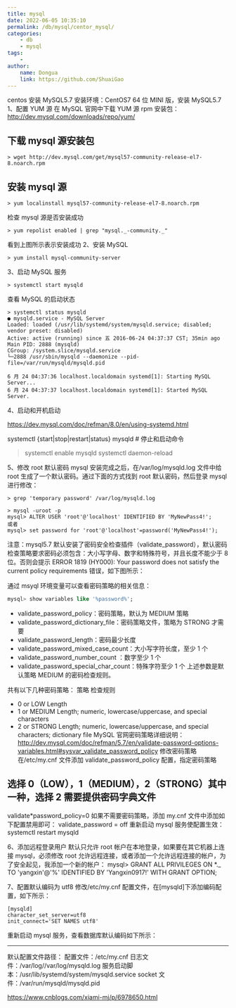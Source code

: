 ```yaml
---
title: mysql
date: 2022-06-05 10:35:10
permalink: /db/mysql/centor_mysql/
categories:
    - db
    - mysql
tags:
    -
author:
    name: Dongua
    link: https://github.com/ShuaiGao
---
```


centos 安装 MySQL5.7
安装环境：CentOS7 64 位 MINI 版，安装 MySQL5.7
1、配置 YUM 源
在 MySQL 官网中下载 YUM 源 rpm 安装包：http://dev.mysql.com/downloads/repo/yum/

## 下载 mysql 源安装包

```shell
> wget http://dev.mysql.com/get/mysql57-community-release-el7-8.noarch.rpm
```

## 安装 mysql 源

```shell
> yum localinstall mysql57-community-release-el7-8.noarch.rpm
```

检查 mysql 源是否安装成功

```shell
> yum repolist enabled | grep "mysql._-community._"
```

看到上图所示表示安装成功
2、安装 MySQL

```shell
> yum install mysql-community-server
```

3、启动 MySQL 服务

```shell
> systemctl start mysqld
```

查看 MySQL 的启动状态

```shell
> systemctl status mysqld
● mysqld.service - MySQL Server
Loaded: loaded (/usr/lib/systemd/system/mysqld.service; disabled; vendor preset: disabled)
Active: active (running) since 五 2016-06-24 04:37:37 CST; 35min ago
Main PID: 2888 (mysqld)
CGroup: /system.slice/mysqld.service
└─2888 /usr/sbin/mysqld --daemonize --pid-file=/var/run/mysqld/mysqld.pid

6 月 24 04:37:36 localhost.localdomain systemd[1]: Starting MySQL Server...
6 月 24 04:37:37 localhost.localdomain systemd[1]: Started MySQL Server.
```

4、启动和开机启动

https://dev.mysql.com/doc/refman/8.0/en/using-systemd.html

systemctl {start|stop|restart|status} mysqld # 停止和启动命令

> systemctl enable mysqld
> systemctl daemon-reload

5、修改 root 默认密码
mysql 安装完成之后，在/var/log/mysqld.log 文件中给 root 生成了一个默认密码。通过下面的方式找到 root 默认密码，然后登录 mysql 进行修改：

```shell
> grep 'temporary password' /var/log/mysqld.log
```

```shell
> mysql -uroot -p
mysql> ALTER USER 'root'@'localhost' IDENTIFIED BY 'MyNewPass4!';
或者
mysql> set password for 'root'@'localhost'=password('MyNewPass4!');
```

注意：mysql5.7 默认安装了密码安全检查插件（validate_password），默认密码检查策略要求密码必须包含：大小写字母、数字和特殊符号，并且长度不能少于 8 位。否则会提示 ERROR 1819 (HY000): Your password does not satisfy the current policy requirements 错误，如下图所示：

通过 msyql 环境变量可以查看密码策略的相关信息：

```sql
mysql> show variables like '%password%';
```

-   validate_password_policy：密码策略，默认为 MEDIUM 策略
-   validate_password_dictionary_file：密码策略文件，策略为 STRONG 才需要
-   validate_password_length：密码最少长度
-   validate_password_mixed_case_count：大小写字符长度，至少 1 个
-   validate_password_number_count ：数字至少 1 个
-   validate_password_special_char_count：特殊字符至少 1 个 上述参数是默认策略 MEDIUM 的密码检查规则。

共有以下几种密码策略：
策略 检查规则

-   0 or LOW Length
-   1 or MEDIUM Length; numeric, lowercase/uppercase, and special characters
-   2 or STRONG Length; numeric, lowercase/uppercase, and special characters; dictionary file
    MySQL 官网密码策略详细说明：http://dev.mysql.com/doc/refman/5.7/en/validate-password-options-variables.html#sysvar_validate_password_policy
    修改密码策略
    在/etc/my.cnf 文件添加 validate_password_policy 配置，指定密码策略

## 选择 0（LOW），1（MEDIUM），2（STRONG）其中一种，选择 2 需要提供密码字典文件

validate\*password_policy=0
如果不需要密码策略，添加 my.cnf 文件中添加如下配置禁用即可：
validate_password = off
重新启动 mysql 服务使配置生效：
systemctl restart mysqld

6、添加远程登录用户
默认只允许 root 帐户在本地登录，如果要在其它机器上连接 mysql，必须修改 root 允许远程连接，或者添加一个允许远程连接的帐户，为了安全起见，我添加一个新的帐户：
mysql> GRANT ALL PRIVILEGES ON \*.\_ TO 'yangxin'@'%' IDENTIFIED BY 'Yangxin0917!' WITH GRANT OPTION;

7、配置默认编码为 utf8
修改/etc/my.cnf 配置文件，在[mysqld]下添加编码配置，如下所示：

```text
[mysqld]
character_set_server=utf8
init_connect='SET NAMES utf8'
```

重新启动 mysql 服务，查看数据库默认编码如下所示：

---

默认配置文件路径： 配置文件：/etc/my.cnf 日志文件：/var/log//var/log/mysqld.log 服务启动脚本：/usr/lib/systemd/system/mysqld.service socket 文件：/var/run/mysqld/mysqld.pid

https://www.cnblogs.com/xiami-mj/p/6978650.html
